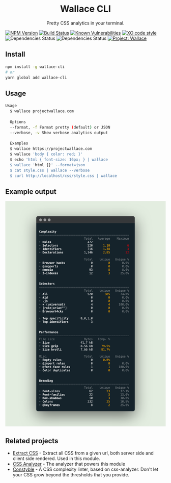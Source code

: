 <div align="center">
  <h1>Wallace CLI</h1>
  <p>Pretty CSS analytics in your terminal.</p>
</div>

[![NPM Version](https://img.shields.io/npm/v/wallace-cli.svg)](https://www.npmjs.com/package/wallace-cli)
[![Build Status](https://travis-ci.com/bartveneman/wallace-cli.svg?branch=master)](https://travis-ci.com/bartveneman/wallace-cli)
[![Known Vulnerabilities](https://snyk.io/test/github/bartveneman/wallace-cli/badge.svg?targetFile=package.json)](https://snyk.io/test/github/bartveneman/wallace-cli?targetFile=package.json)
[![XO code style](https://img.shields.io/badge/code_style-XO-5ed9c7.svg)](https://github.com/sindresorhus/xo)
![Dependencies Status](https://img.shields.io/david/bartveneman/wallace-cli.svg)
![Dependencies Status](https://img.shields.io/david/dev/bartveneman/wallace-cli.svg)
[![Project: Wallace](https://img.shields.io/badge/Project-Wallace-29c87d.svg)](https://www.projectwallace.com/oss)

## Install

```sh
npm install -g wallace-cli
# or
yarn global add wallace-cli
```

## Usage

```sh
Usage
  $ wallace projectwallace.com

  Options
  --format, -f Format pretty (default) or JSON
  --verbose, -v Show verbose analytics output

  Examples
  $ wallace https://projectwallace.com
  $ wallace 'body { color: red; }'
  $ echo 'html { font-size: 16px; } | wallace
  $ wallace 'html {}' --format=json
  $ cat style.css | wallace --verbose
  $ curl http://localhost/css/style.css | wallace
```

## Example output

![Example output for projectwallace.com](example.png)

## Related projects

- [Extract CSS](https://github.com/bartveneman/extract-css-core) - Extract all
  CSS from a given url, both server side and client side rendered. Used in this
  module.
- [CSS Analyzer](https://github.com/projectwallace/css-analyzer) - The analyzer
  that powers this module
- [Constyble](https://github.com/bartveneman/constyble) - A CSS complexity
  linter, based on css-analyzer. Don't let your CSS grow beyond the thresholds
  that you provide.
